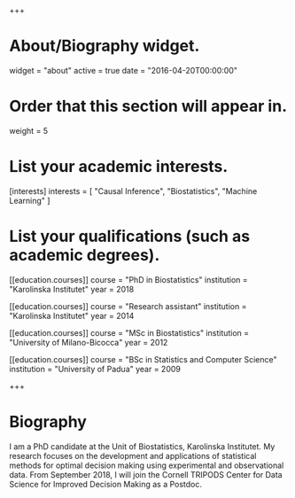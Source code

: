 +++
# About/Biography widget.
widget = "about"
active = true
date = "2016-04-20T00:00:00"

# Order that this section will appear in.
weight = 5

# List your academic interests.
[interests]
  interests = [
    "Causal Inference",
    "Biostatistics",
    "Machine Learning"
  ]

# List your qualifications (such as academic degrees).
[[education.courses]]
  course = "PhD in Biostatistics"
  institution = "Karolinska Institutet"
  year = 2018

[[education.courses]]
  course = "Research assistant"
  institution = "Karolinska Institutet"
  year = 2014

[[education.courses]]
  course = "MSc in Biostatistics"
  institution = "University of Milano-Bicocca"
  year = 2012

[[education.courses]]
  course = "BSc in Statistics and Computer Science"
  institution = "University of Padua"
  year = 2009

+++

# Biography

I am a PhD candidate at the Unit of Biostatistics, Karolinska Institutet. My research focuses on the development and applications of statistical methods for optimal decision making using experimental and observational data. From September 2018, I will join the Cornell TRIPODS Center for Data Science for Improved Decision Making as a Postdoc.
